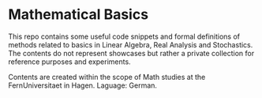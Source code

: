 # Mathematical Basics

This repo contains some useful code snippets and formal definitions of methods related to basics in Linear Algebra, Real Analysis and Stochastics. The contents do not represent showcases but rather a private collection for reference purposes and experiments.

Contents are created within the scope of Math studies at the FernUniversitaet in Hagen. Laguage: German.
